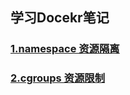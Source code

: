 ## 学习Docekr笔记
### [1.namespace 资源隔离](https://github.com/itliusir/Study-Docker/blob/master/notes/1.namespace%20%E8%B5%84%E6%BA%90%E9%9A%94%E7%A6%BB.md)
### [2.cgroups 资源限制](https://github.com/itliusir/Study-Docker/blob/master/notes/2.cgroups%20%E8%B5%84%E6%BA%90%E9%99%90%E5%88%B6.md)
